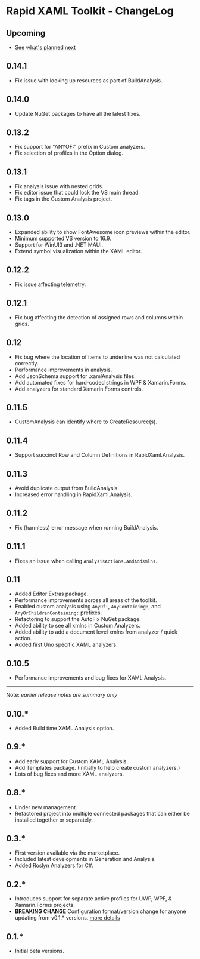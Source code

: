 # Rapid XAML Toolkit - ChangeLog

## Upcoming

- [See what's planned next](https://github.com/mrlacey/Rapid-XAML-Toolkit/milestone/7)

## 0.14.1

- Fix issue with looking up resources as part of BuildAnalysis.

## 0.14.0

- Update NuGet packages to have all the latest fixes.

## 0.13.2

- Fix support for "ANYOF:" prefix in Custom analyzers.
- Fix selection of profiles in the Option dialog.

## 0.13.1

- Fix analysis issue with nested grids.
- Fix editor issue that could lock the VS main thread.
- Fix tags in the Custom Analysis project.

## 0.13.0

- Expanded ability to show FontAwesome icon previews within the editor.
- Minimum supported VS version to 16.9.
- Support for WinUI3 and .NET MAUI.
- Extend symbol visualization within the XAML editor.

## 0.12.2

- Fix issue affecting telemetry.

## 0.12.1

- Fix bug affecting the detection of assigned rows and columns within grids.

## 0.12

- Fix bug where the location of items to underline was not calculated correctly.
- Performance improvements in analysis.
- Add JsonSchema support for .xamlAnalysis files.
- Add automated fixes for hard-coded strings in WPF & Xamarin.Forms.
- Add analyzers for standard Xamarin.Forms controls.

## 0.11.5

- CustomAnalysis can identify where to CreateResource(s).

## 0.11.4

- Support succinct Row and Column Definitions in RapidXaml.Analysis.

## 0.11.3

- Avoid duplicate output from BuildAnalysis.
- Increased error handling in RapidXaml.Analysis.

## 0.11.2

- Fix (harmless) error message when running BuildAnalysis.

## 0.11.1

- Fixes an issue when calling `AnalysisActions.AndAddXmlns`.

## 0.11

- Added Editor Extras package.
- Performance improvements across all areas of the toolkit.
- Enabled custom analysis using `AnyOf:`, `AnyContaining:`, and `AnyOrChildrenContaining:` prefixes.
- Refactoring to support the AutoFix NuGet package.
- Added ability to see all xmlns in Custom Analyzers.
- Added ability to add a document level xmlns from analyzer / quick action.
- Added first Uno specific XAML analyzers.

## 0.10.5

- Performance improvements and bug fixes for XAML Analysis.

---

Note: _earlier release notes are summary only_

## 0.10.*

- Added Build time XAML Analysis option.

## 0.9.*

- Add early support for Custom XAML Analysis.
- Add Templates package. (Initially to help create custom analyzers.)
- Lots of bug fixes and more XAML analyzers.

## 0.8.*

- Under new management.
- Refactored project into multiple connected packages that can either be installed together or separately.

## 0.3.*

- First version available via the marketplace.
- Included latest developments in Generation and Analysis.
- Added Roslyn Analyzers for C#.

## 0.2.*

- Introduces support for separate active profiles for UWP, WPF, & Xamarin.Forms projects.
- **BREAKING CHANGE** Configuration format/version change for anyone updating from v0.1.* versions. [more details](https://github.com/microsoft/Rapid-XAML-Toolkit/issues/224)

## 0.1.*

- Initial beta versions.
